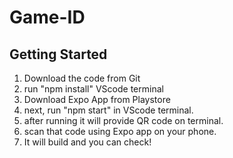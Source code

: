 # Game-ID
## Getting Started

1. Download the code from Git
2. run "npm install" VScode terminal
3. Download Expo App from Playstore
4. next, run "npm start" in VScode terminal.
5. after running it will provide QR code on terminal.
6. scan that code using Expo app on your phone.
7. It will build and you can check!
